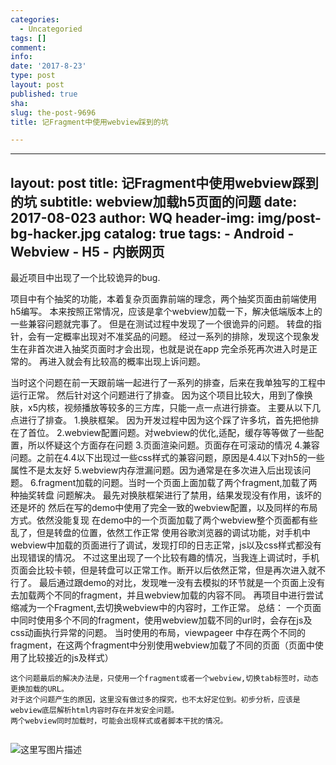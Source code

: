 ```yaml
---
categories:
  - Uncategoried
tags: []
comment: 
info: 
date: '2017-8-23'
type: post
layout: post
published: true
sha: 
slug: the-post-9696
title: 记Fragment中使用webview踩到的坑

---
```

---
layout:     post
title:      记Fragment中使用webview踩到的坑
subtitle:   webview加载h5页面的问题
date:       2017-08-023
author:     WQ
header-img: img/post-bg-hacker.jpg
catalog: true
tags:
    - Android
    - Webview
    - H5
    - 内嵌网页
---

最近项目中出现了一个比较诡异的bug.

项目中有个抽奖的功能，本着复杂页面靠前端的理念，两个抽奖页面由前端使用h5编写。
本来按照正常情况，应该是拿个webview加载一下，解决低端版本上的一些兼容问题就完事了。
但是在测试过程中发现了一个很诡异的问题。
转盘的指针，会有一定概率出现对不准奖品的问题。
经过一系列的排除，发现这个现象发生在非首次进入抽奖页面时才会出现，也就是说在app 完全杀死再次进入时是正常的。
再进入就会有比较高的概率出现上诉问题。

当时这个问题在前一天跟前端一起进行了一系列的排查，后来在我单独写的工程中运行正常。
然后针对这个问题进行了排查。
因为这个项目比较大，用到了像换肤，x5内核，视频播放等较多的三方库，只能一点一点进行排查。
主要从以下几点进行了排查。
1.换肤框架。 因为开发过程中因为这个踩了许多坑，首先把他排在了首位。
2.webview配置问题。对webview的优化,适配，缓存等等做了一些配置，所以怀疑这个方面存在问题
3.页面渲染问题。页面存在可滚动的情况
4.兼容问题。之前在4.4以下出现过一些css样式的兼容问题，原因是4.4以下对h5的一些属性不是太友好
5.webview内存泄漏问题。因为通常是在多次进入后出现该问题。
6.fragment加载的问题。当时一个页面上面加载了两个fragment,加载了两种抽奖转盘
问题解决。
	最先对换肤框架进行了禁用，结果发现没有作用，该坏的还是坏的
	然后在写的demo中使用了完全一致的webview配置，以及同样的布局方式。依然没能复现
	在demo中的一个页面加载了两个webview整个页面都有些乱了，但是转盘的位置，依然工作正常
	使用谷歌浏览器的调试功能，对手机中webview中加载的页面进行了调试，发现打印的日志正常，js以及css样式都没有出现错误的情况。
	不过这里出现了一个比较有趣的情况，当我连上调试时，手机页面会比较卡顿，但是转盘可以正常工作。断开以后依然正常，但是再次进入就不行了。
	最后通过跟demo的对比，发现唯一没有去模拟的环节就是一个页面上没有去加载两个不同的fragment，并且webview加载的内容不同。
	再项目中进行尝试缩减为一个Fragment,去切换webview中的内容时，工作正常。
总结：
	一个页面中同时使用多个不同的fragment，使用webview加载不同的url时，会存在js及css动画执行异常的问题。
	当时使用的布局，viewpageer 中存在两个不同的fragment，在这两个fragment中分别使用webview加载了不同的页面（页面中使用了比较接近的js及样式）
	
	这个问题最后的解决办法是，只使用一个fragment或者一个webview,切换tab标签时，动态更换加载的URL。
	对于这个问题产生的原因，这里没有做过多的探究，也不太好定位到。初步分析，应该是webview底层解析html内容时存在并发安全问题。
	两个webview同时加载时，可能会出现样式或者脚本干扰的情况。
```

```



![这里写图片描述](http://img.blog.csdn.net/20170802182802215?watermark/2/text/aHR0cDovL2Jsb2cuY3Nkbi5uZXQvYTk3NjExMjY0Mw==/font/5a6L5L2T/fontsize/400/fill/I0JBQkFCMA==/dissolve/70/gravity/SouthEast)

